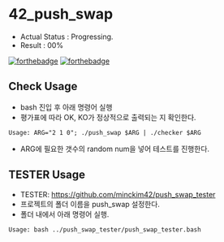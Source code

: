 # 42_push_swap

- Actual Status : Progressing.
- Result        : 00%

[![forthebadge](https://forthebadge.com/images/badges/made-with-c.svg)](https://forthebadge.com)
[![forthebadge](https://forthebadge.com/images/badges/built-with-love.svg)](https://forthebadge.com)

## Check Usage
- bash 진입 후 아래 명령어 실행
- 평가표에 따라 OK, KO가 정상적으로 출력되는 지 확인한다.
```
Usage: ARG="2 1 0"; ./push_swap $ARG | ./checker $ARG
```
- ARG에 필요한 갯수의 random num을 넣어 테스트를 진행한다.

## TESTER Usage
- TESTER: https://github.com/minckim42/push_swap_tester
- 프로젝트의 폴더 이름을 push_swap 설정한다.
- 폴더 내에서 아래 명령어 실행.
```
Usage: bash ../push_swap_tester/push_swap_tester.bash
```
